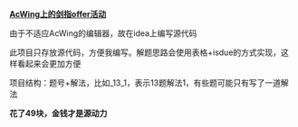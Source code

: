 **[AcWing上的剑指offer活动](https://www.acwing.com/activity/content/punch_the_clock/5/)**

由于不适应AcWing的编辑器，故在idea上编写源代码

此项目只存放源代码，方便我编写。解题思路会使用表格+isdue的方式实现，这样看起来会更加方便

项目结构：题号+解法，比如_13_1，表示13题解法1，有些题可能只有写了一道解法

**花了49块，金钱才是源动力**